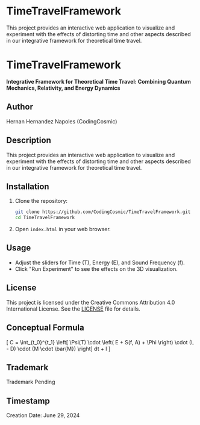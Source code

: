 # TimeTravelFramework
This project provides an interactive web application to visualize and experiment with the effects of distorting time and other aspects described in our integrative framework for theoretical time travel.
# TimeTravelFramework

**Integrative Framework for Theoretical Time Travel: Combining Quantum Mechanics, Relativity, and Energy Dynamics**

## Author
Hernan Hernandez Napoles (CodingCosmic)

## Description
This project provides an interactive web application to visualize and experiment with the effects of distorting time and other aspects described in our integrative framework for theoretical time travel.

## Installation
1. Clone the repository:
    ```bash
    git clone https://github.com/CodingCosmic/TimeTravelFramework.git
    cd TimeTravelFramework
    ```

2. Open `index.html` in your web browser.

## Usage
- Adjust the sliders for Time (T), Energy (E), and Sound Frequency (f).
- Click "Run Experiment" to see the effects on the 3D visualization.

## License
This project is licensed under the Creative Commons Attribution 4.0 International License. See the [LICENSE](LICENSE) file for details.

## Conceptual Formula
\[ C = \int_{t_0}^{t_1} \left[ \Psi(T) \cdot \left( E + S(f, A) + \Phi \right) \cdot (L - D) \cdot (M \cdot \bar{M}) \right] dt + I \]

## Trademark
Trademark Pending
## Timestamp
Creation Date: June 29, 2024

